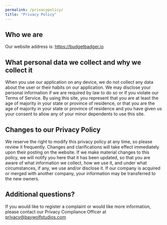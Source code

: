 ```yaml
---
permalink: /privacypolicy/
title: "Privacy Policy"
---
```


## Who we are

Our website address is: <https://budgetbadger.io>


## What personal data we collect and why we collect it

When you use our application on any device, we do not collect any data about the user or their habits on our application. We may disclose your personal information if we are required by law to do so or if you violate our Terms of Service. By using this site, you represent that you are at least the age of majority in your state or province of residence, or that you are the age of majority in your state or province of residence and you have given us your consent to allow any of your minor dependents to use this site.


## Changes to our Privacy Policy

We reserve the right to modify this privacy policy at any time, so please review it frequently. Changes and clarifications will take effect immediately upon their posting on the website. If we make material changes to this policy, we will notify you here that it has been updated, so that you are aware of what information we collect, how we use it, and under what circumstances, if any, we use and/or disclose it. If our company is acquired or merged with another company, your information may be transferred to the new owners.


## Additional questions?

If you would like to register a complaint or would like more information, please contact our Privacy Compliance Officer at <privacy@baywolfstudios.com>